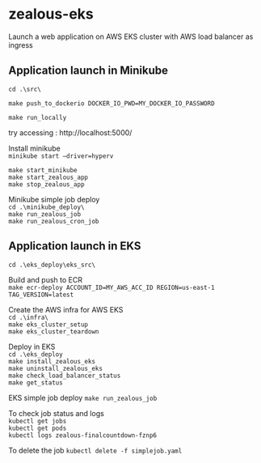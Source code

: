 # zealous-eks
Launch a web application on AWS EKS cluster with AWS load balancer as ingress

## Application launch in Minikube
`cd .\src\`

`make push_to_dockerio DOCKER_IO_PWD=MY_DOCKER_IO_PASSWORD`

`make run_locally`

try accessing : http://localhost:5000/

[//]: # (### Build docker image for minikube)

Install minikube    
`minikube start –driver=hyperv`

`make start_minikube`   
`make start_zealous_app`    
`make stop_zealous_app`

Minikube simple job deploy  
`cd .\minikube_deploy\`      
`make run_zealous_job`        
`make run_zealous_cron_job`     


## Application launch in EKS
`cd .\eks_deploy\eks_src\`      

Build and push to ECR       
`make ecr-deploy ACCOUNT_ID=MY_AWS_ACC_ID REGION=us-east-1 TAG_VERSION=latest`      

Create the AWS infra for AWS EKS    
`cd .\infra\`   
`make eks_cluster_setup`    
`make eks_cluster_teardown`     

Deploy in EKS   
`cd .\eks_deploy`   
`make install_zealous_eks`      
`make uninstall_zealous_eks`        
`make check_load_balancer_status`       
`make get_status`       

EKS simple job deploy
`make run_zealous_job`      

To check job status and logs        
`kubectl get jobs`      
`kubectl get pods`      
`kubectl logs zealous-finalcountdown-fznp6`     

To delete the job
`kubectl delete -f simplejob.yaml`      

